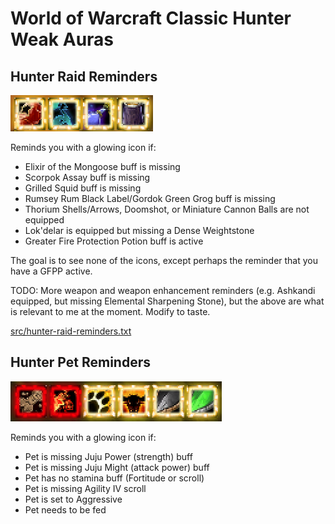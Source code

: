 # World of Warcraft Classic Hunter Weak Auras

## Hunter Raid Reminders

![Preview](/img/hunter-raid-reminders.png?raw=true)

Reminds you with a glowing icon if:

- Elixir of the Mongoose buff is missing
- Scorpok Assay buff is missing
- Grilled Squid buff is missing
- Rumsey Rum Black Label/Gordok Green Grog buff is missing
- Thorium Shells/Arrows, Doomshot, or Miniature Cannon Balls are not equipped
- Lok'delar is equipped but missing a Dense Weightstone
- Greater Fire Protection Potion buff is active

The goal is to see none of the icons, except perhaps the reminder that
you have a GFPP active.

TODO: More weapon and weapon enhancement reminders (e.g. Ashkandi
equipped, but missing Elemental Sharpening Stone), but the above are
what is relevant to me at the moment.  Modify to taste.

[src/hunter-raid-reminders.txt](src/hunter-raid-reminders.txt)

## Hunter Pet Reminders

![Preview](/img/hunter-pet-reminders.png?raw=true)

Reminds you with a glowing icon if:

- Pet is missing Juju Power (strength) buff
- Pet is missing Juju Might (attack power) buff
- Pet has no stamina buff (Fortitude or scroll)
- Pet is missing Agility IV scroll
- Pet is set to Aggressive
- Pet needs to be fed

